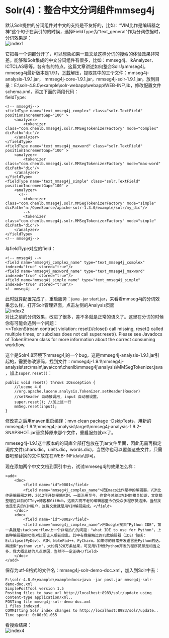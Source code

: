 Solr(4)：整合中文分词组件mmseg4j
=====================
默认Solr提供的分词组件对中文的支持是不友好的，比如：“VIM比作是编辑器之神”这个句子在索引的的时候，选择FieldType为"text_general"作为分词依据时，分词效果是：  
![index1](http://blog-resource.qiniudn.com/index1.png)

它把每一个词都分开了，可以想象如果一篇文章这样分词的搜索的体验效果非常差。能够和Solr集成的中文分词组件有很多，比如：mmseg4j、IkAnalyzer、ICTCLAS等等。各有各的特点。这篇文章讲述如何整合Solr与mmseg4j。mmeseg4j最新版本是1.9.1，[下载](https://code.google.com/p/mmseg4j/downloads/list)解压，提取其中的三个文件：mmseg4j-analysis-1.9.1.jar， mmseg4j-core-1.9.1.jar，mmseg4j-solr-1.9.1.jar。放到目录：E:\solr-4.8.0\example\solr-webapp\webapp\WEB-INF\lib，修改配置文件schema.xml，添加下面的两段代码：    
fieldType:

    <!-- mmseg4j-->
    <fieldType name="text_mmseg4j_complex" class="solr.TextField" positionIncrementGap="100" >  
        <analyzer>  
            <tokenizer class="com.chenlb.mmseg4j.solr.MMSegTokenizerFactory" mode="complex" dicPath="dic"/>  
        </analyzer>  
    </fieldType>  
    <fieldType name="text_mmseg4j_maxword" class="solr.TextField" positionIncrementGap="100" >  
        <analyzer>  
            <tokenizer class="com.chenlb.mmseg4j.solr.MMSegTokenizerFactory" mode="max-word" dicPath="dic"/>  
        </analyzer>  
    </fieldType>  
    <fieldType name="text_mmseg4j_simple" class="solr.TextField" positionIncrementGap="100" >  
        <analyzer>  
          <!--
            <tokenizer class="com.chenlb.mmseg4j.solr.MMSegTokenizerFactory" mode="simple" dicPath="n:/OpenSource/apache-solr-1.3.0/example/solr/my_dic"/> 
            -->
            <tokenizer class="com.chenlb.mmseg4j.solr.MMSegTokenizerFactory" mode="simple" dicPath="dic"/>     
        </analyzer>  
    </fieldType>
    <!-- mmseg4j-->

与fieldType对应的field：

    <!-- mmseg4j -->
    <field name="mmseg4j_complex_name" type="text_mmseg4j_complex" indexed="true" stored="true"/>
    <field name="mmseg4j_maxword_name" type="text_mmseg4j_maxword" indexed="true" stored="true"/>
    <field name="mmseg4j_simple_name" type="text_mmseg4j_simple" indexed="true" stored="true"/>
    <!--mmseg4j -->

此时就算配置完成了，重启服务：java -jar start.jar，来看看mmseg4j的分词效果怎么样，打开Solr管理界面，点击左侧的Analysis页面  
![index2](http://blog-resource.qiniudn.com/index2.png)  
对比之前的分词效果，改进了很多，差不多就是正常的语义了。这里在分词的时候你有可能会遇到一个问题：  
    >>TokenStream contract violation: reset()/close() call missing, reset() called multiple times, or subclass does not call super.reset(). Please see Javadocs of TokenStream class for more information about the correct consuming workflow.

这个是Solr4.8环境下mmseg4j的一个bug，这是mmseg4j-analysis-1.9.1.jar引起的，需要修改源码，找到文件：mmseg4j-1.9.1\mmseg4j-analysis\src\main\java\com\chenlb\mmseg4j\analysis\MMSegTokenizer.java，加上`super.reset()`：     

    public void reset() throws IOException {
		//lucene 4.0
		//org.apache.lucene.analysis.Tokenizer.setReader(Reader)
		//setReader 自动被调用, input 自动被设置。
        super.reset(); //加上这一行
		mmSeg.reset(input);
	}

修改完之后用maven重启编译：mvn clean package -DskipTests，用新的mmseg4j-1.9.1\mmseg4j-analysis\target\mmseg4j-analysis-1.9.2-SNAPSHOT.jar替换掉原来那个文件，重启服务就ok了。      

mmeseg4j-1.9.1这个版本的的词库全部打包放在了jar文件里面，因此无需再指定词库文件(chars.dic，units.dic，words.dic)，当然你也可以覆盖这些文件，只需要吧预替换的文件放在在WEB-INF\data\即可。
    
现在添加两个中文文档到索引中去，试试mmeseg4j的效果怎么样：  

    <add>  
        <doc>  
            <field name="id">0001</field>  
            <field name="mmseg4j_complex_name">把Emacs比作是神的编辑器，VIM比作是编辑器之神，2012年开始接触VIM，一直沿用至今，也曾今总结过VIM的相关知识，文章都整理在以前的ITeye博客和GitHub，这款古而不老的编辑器至今仍受众多程序员追捧，当然我也是忠实的VIM用户，这篇文章就是用VIM编辑完成。</field>  
        </doc>  
        <doc>  
            <field name="id">0002</field>  
            <field name="mmseg4j_complex_name">用Google搜索"Python IDE"，第一条就是stackoverflow上一个非常热门的问题："what IDE to use for Python"，上百种编辑器的功能对比图让人眼花缭乱。其中有我接触过的几款编辑器（IDE）包括：Eclilpse(PyDev)、VIM、NotePad++、PyCharm。如果你的日常开发语言是Python的话，再搜索"python vim"，大约有328万条结果，可见用VIM做Python开发的程序员那是相当之多，我大概总结的几点原因，当然不一定正确</field>  
        </doc>  
    </add> 

保存为utf-8格式的文件名：mmseg4j-solr-demo-doc.xml，加入到Solr中去：   

    E:\solr-4.8.0\example\exampledocs>java -jar post.jar mmseg4j-solr-demo-doc.xml
    SimplePostTool version 1.5
    Posting files to base url http://localhost:8983/solr/update using content-type application/xml..
    POSTing file mmseg4j-solr-demo-doc.xml
    1 files indexed.
    COMMITting Solr index changes to http://localhost:8983/solr/update..
    Time spent: 0:00:01.055

看搜索结果：  
![index4](http://blog-resource.qiniudn.com/index3.png)
